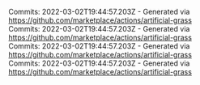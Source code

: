 Commits: 2022-03-02T19:44:57.203Z - Generated via https://github.com/marketplace/actions/artificial-grass
<br>
Commits: 2022-03-02T19:44:57.203Z - Generated via https://github.com/marketplace/actions/artificial-grass
<br>
Commits: 2022-03-02T19:44:57.203Z - Generated via https://github.com/marketplace/actions/artificial-grass
<br>
Commits: 2022-03-02T19:44:57.203Z - Generated via https://github.com/marketplace/actions/artificial-grass
<br>
